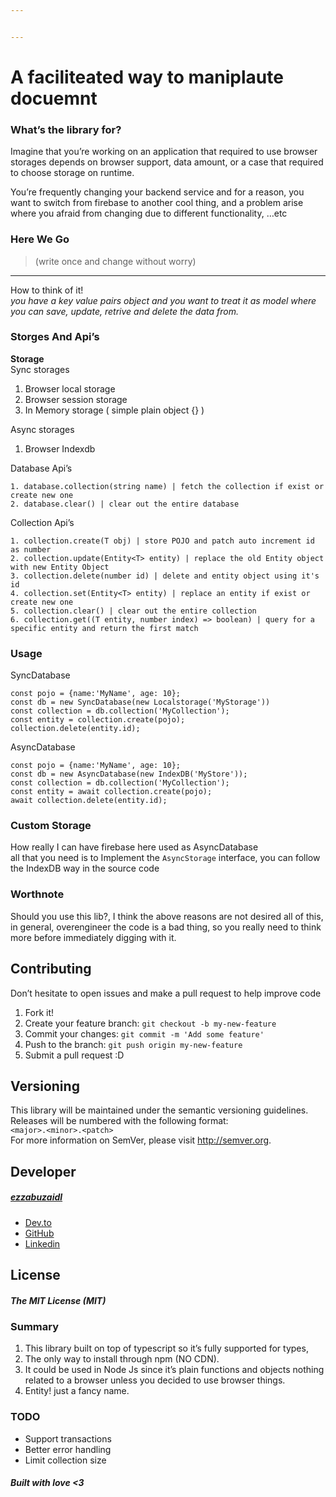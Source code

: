 ```yaml
---


---
```


<h1 id="a-faciliteated-way-to-maniplaute-docuemnt">A faciliteated way to maniplaute docuemnt</h1>
<h3 id="whats-the-library-for">What’s the library for?</h3>
<p>Imagine that you’re working on an application that required to use browser storages depends on browser support, data amount, or a case that required to choose storage on runtime.</p>
<p>You’re frequently changing your backend service and for a reason, you want to switch from firebase to another cool thing, and a problem arise where you afraid from changing due to different functionality, …etc</p>
<h3 id="here-we-go">Here We Go</h3>
<blockquote>
<p>(write once and change without worry)</p>
</blockquote>
<hr>
<p>How to think of it!<br>
<em>you have a key value pairs object and you want to treat it as model where you can save, update, retrive and delete the data from.</em></p>
<h3 id="storges-and-apis">Storges And Api’s</h3>
<p><strong>Storage</strong><br>
Sync storages</p>
<ol>
<li>Browser local storage</li>
<li>Browser session storage</li>
<li>In Memory storage ( simple plain object {} )</li>
</ol>
<p>Async storages</p>
<ol>
<li>Browser Indexdb</li>
</ol>
<p>Database Api’s</p>
<pre><code>1. database.collection(string name) | fetch the collection if exist or create new one
2. database.clear() | clear out the entire database
</code></pre>
<p>Collection Api’s</p>
<pre><code>1. collection.create(T obj) | store POJO and patch auto increment id as number
2. collection.update(Entity&lt;T&gt; entity) | replace the old Entity object with new Entity Object
3. collection.delete(number id) | delete and entity object using it's id
4. collection.set(Entity&lt;T&gt; entity) | replace an entity if exist or create new one
5. collection.clear() | clear out the entire collection
6. collection.get((T entity, number index) =&gt; boolean) | query for a specific entity and return the first match
</code></pre>
<h3 id="usage">Usage</h3>
<p>SyncDatabase</p>
<pre><code>const pojo = {name:'MyName', age: 10};
const db = new SyncDatabase(new Localstorage('MyStorage'))
const collection = db.collection('MyCollection');
const entity = collection.create(pojo);
collection.delete(entity.id);
</code></pre>
<p>AsyncDatabase</p>
<pre><code>const pojo = {name:'MyName', age: 10};
const db = new AsyncDatabase(new IndexDB('MyStore'));
const collection = db.collection('MyCollection');
const entity = await collection.create(pojo);
await collection.delete(entity.id);
</code></pre>
<h3 id="custom-storage">Custom Storage</h3>
<p>How really I can have firebase here used as AsyncDatabase<br>
all that you need is to Implement the <code>AsyncStorage</code> interface, you can follow the IndexDB way in the source code</p>
<h3 id="worthnote">Worthnote</h3>
<p>Should you use this lib?, I think the above reasons are not desired all of this,<br>
in general, overengineer the code is a bad thing, so you really need to think more before immediately digging with it.</p>
<h2 id="contributing">Contributing</h2>
<p>Don’t hesitate to open issues and make a pull request to help improve code</p>
<ol>
<li>Fork it!</li>
<li>Create your feature branch: <code>git checkout -b my-new-feature</code></li>
<li>Commit your changes: <code>git commit -m 'Add some feature'</code></li>
<li>Push to the branch: <code>git push origin my-new-feature</code></li>
<li>Submit a pull request :D</li>
</ol>
<h2 id="versioning">Versioning</h2>
<p>This library will be maintained under the semantic versioning guidelines.<br>
Releases will be numbered with the following format:<br>
<code>&lt;major&gt;.&lt;minor&gt;.&lt;patch&gt;</code><br>
For more information on SemVer, please visit <a href="http://semver.org">http://semver.org</a>.</p>
<h2 id="developer">Developer</h2>
<h5 id="ezzabuzaidl"><a href="mailto:ezzabuzaid@hotmail.com">ezzabuzaidl</a></h5>
<ul>
<li><a href="https://dev.to/ezzabuzaid">Dev.to</a></li>
<li><a href="https://github.com/ezzabuzaid">GitHub</a></li>
<li><a href="https://www.linkedin.com/in/ezzabuzaid">Linkedin</a></li>
</ul>
<h2 id="license">License</h2>
<h5 id="the-mit-license-mit">The MIT License (MIT)</h5>
<h3 id="summary">Summary</h3>
<ol>
<li>This library built on top of typescript so it’s fully supported for types,</li>
<li>The only way to install through npm (NO CDN).</li>
<li>It could be used in Node Js since it’s plain functions and objects nothing related to a browser unless you decided to use browser things.</li>
<li>Entity! just a fancy name.</li>
</ol>
<h3 id="todo">TODO</h3>
<ul>
<li>Support transactions</li>
<li>Better error handling</li>
<li>Limit collection size</li>
</ul>
<h5 id="built-with-love-3">Built with love &lt;3</h5>


